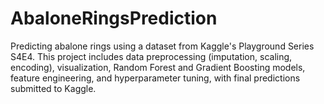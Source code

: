 # AbaloneRingsPrediction
Predicting abalone rings using a dataset from Kaggle's Playground Series S4E4. This project includes data preprocessing (imputation, scaling, encoding), visualization, Random Forest and Gradient Boosting models, feature engineering, and hyperparameter tuning, with final predictions submitted to Kaggle.
